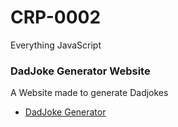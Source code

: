 # CRP-0002
Everything JavaScript

### DadJoke Generator Website
A Website made to generate Dadjokes
- [DadJoke Generator](/JokeWebsite/README.md)
